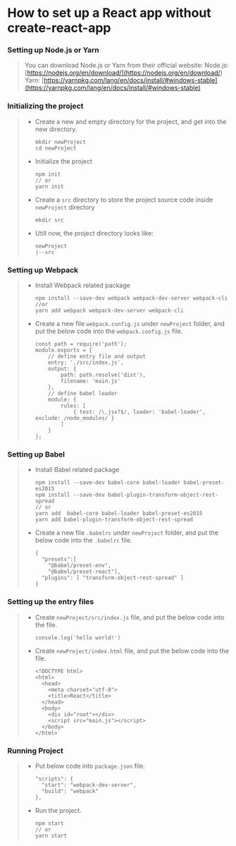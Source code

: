 # How to set up a React app without create-react-app

### Setting up Node.js or Yarn

> You can download Node.js or Yarn from their official website:
> Node.js: [https://nodejs.org/en/download/](<https://nodejs.org/en/download/>)
> Yarn: [https://yarnpkg.com/lang/en/docs/install/#windows-stable](https://yarnpkg.com/lang/en/docs/install/#windows-stable)

### Initializing the project

> - Create a new and empty directory for the project, and get into the new directory.
>
>   ```she
>   mkdir newProject
>   cd newProject
>   ```
>
> - Initialize the project
>
>   ```she
>   npm init
>   // or
>   yarn init
>   ```
>
> - Create a `src` directory to store the project source code inside `newProject` directory
>
>   ```shell
>   mkdir src
>   ```
>
> - Utill now, the project directory looks like:
>
>   ```shell
>   newProject
>   |--src
>   ```

### Setting up Webpack

> - Install Webpack related package
>
>   ```shell
>   npm install --save-dev webpack webpack-dev-server webpack-cli
>   //or
>   yarn add webpack webpack-dev-server webpack-cli
>   ```
>
>   
>
> - Create a new file `webpack.config.js` under `newProject` folder, and put the below code into the `webpack.config.js` file.
>
>   ```
>   const path = require('path');
>   module.exports = {
>       // define entry file and output
>       entry: './src/index.js',
>       output: {
>           path: path.resolve('dist'),
>           filename: 'main.js'
>       },
>       // define babel loader
>       module: {
>           rules: [
>               { test: /\.jsx?$/, loader: 'babel-loader', exclude: /node_modules/ }
>           ]
>       }
>   };
>   ```

### Setting up Babel

> - Install Babel related package
>
>   ```shell
>   npm install --save-dev babel-core babel-loader babel-preset-es2015
>   npm install --save-dev babel-plugin-transform-object-rest-spread
>   // or
>   yarn add  babel-core babel-loader babel-preset-es2015
>   yarn add babel-plugin-transform-object-rest-spread
>   ```
>
> - Create a new file `.babelrc` under `newProject` folder, and put the below code into the `.babelrc` file.
>
>   ```shell
>   {
>     "presets":[
>       "@babel/preset-env",
>       "@babel/preset-react"],
>     "plugins": [ "transform-object-rest-spread" ]
>   }
>   ```

### Setting up the entry files

> - Create `newProject/src/index.js` file, and put the below code into the file.
>
>   ```shell
>   console.log('hello world!')
>   ```
>
> - Create `newProject/index.html` file, and put the below code into the file.
>
>   ```shell
>   <!DOCTYPE html>
>   <html>
>     <head>
>       <meta charset="utf-8">
>       <title>React</title>
>     </head>
>     <body>
>       <div id="root"></div>
>       <script src="main.js"></script>
>     </body>
>   </html>
>   ```

### Running Project

> - Put below code into `package.json` file.
>
>   ```shell
>   "scripts": {
>     "start": "webpack-dev-server",
>     "build": "webpack"
>   },
>   ```
>
> - Run the project.
>
>   ```shell
>   npm start
>   // or
>   yarn start
>   ```